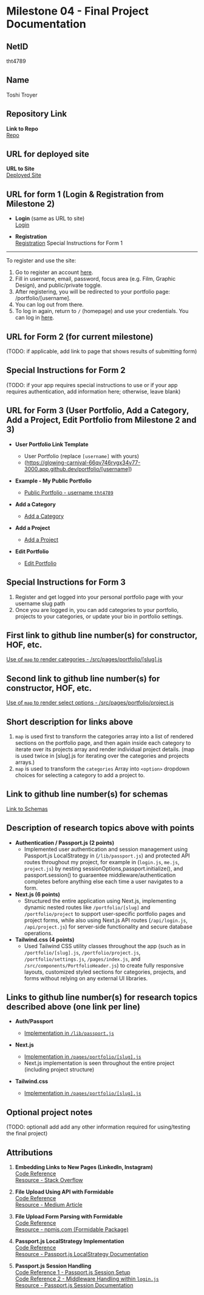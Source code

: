 Milestone 04 - Final Project Documentation
===

NetID
---
tht4789

Name
---
Toshi Troyer

Repository Link
---
**Link to Repo**  
    [Repo](https://github.com/nyu-csci-ua-0467-001-002-spring-2025/final-project-deployment-toshiHTroyer)

URL for deployed site 
---
**URL to Site**  
  [Deployed Site](https://glowing-carnival-66qv746rvgx34v77-3000.app.github.dev/)

URL for form 1 (Login & Registration from Milestone 2) 
---
- **Login** (same as URL to site)  
  [Login](https://glowing-carnival-66qv746rvgx34v77-3000.app.github.dev/)

- **Registration**  
  [Registration](https://glowing-carnival-66qv746rvgx34v77-3000.app.github.dev/register)
Special Instructions for Form 1
---
To register and use the site:
1. Go to register an account [here](https://glowing-carnival-66qv746rvgx34v77-3000.app.github.dev/register).
2. Fill in username, email, password, focus area (e.g. Film, Graphic Design), and public/private toggle.
3. After registering, you will be redirected to your portfolio page: /portfolio/[username].  
4. You can log out from there.
5. To log in again, return to `/` (homepage) and use your credentials. You can log in [here](https://glowing-carnival-66qv746rvgx34v77-3000.app.github.dev/).

URL for Form 2 (for current milestone)
---
(TODO: if applicable, add link to page that shows results of submitting form)

Special Instructions for Form 2
---
(TODO: if your app requires special instructions to use or if your app requires authentication, add information here; otherwise, leave blank)

URL for Form 3 (User Portfolio, Add a Category, Add a Project, Edit Portfolio from Milestone 2 and 3)
---

- **User Portfolio Link Template**  
    - User Portfolio (replace `[username]` with yours)   
    - (https://glowing-carnival-66qv746rvgx34v77-3000.app.github.dev/portfolio/[username])

- **Example - My Public Portfolio**  
    - [Public Portfolio - username `tht4789`](https://glowing-carnival-66qv746rvgx34v77-3000.app.github.dev/portfolio/tht4789)

- **Add a Category**  
  - [Add a Category](https://glowing-carnival-66qv746rvgx34v77-3000.app.github.dev/portfolio/project)

- **Add a Project**  
  - [Add a Project](https://glowing-carnival-66qv746rvgx34v77-3000.app.github.dev/portfolio/project)

- **Edit Portfolio**  
  - [Edit Portfolio](https://glowing-carnival-66qv746rvgx34v77-3000.app.github.dev/portfolio/settings)

Special Instructions for Form 3
---
1. Register and get logged into your personal portfolio page with your username slug path
2. Once you are logged in, you can add categories to your portfolio, projects to your categories, or update your bio in portfolio settings. 

First link to github line number(s) for constructor, HOF, etc.
---
[Use of `map` to render categories - /src/pages/portfolio/[slug].js](https://github.com/nyu-csci-ua-0467-001-002-spring-2025/final-project-deployment-toshiHTroyer/blob/36e311352d15a94c0630ab23f3c8dd2d04e7fce4/creativeshowcase/src/pages/portfolio/%5Bslug%5D.js#L115)

Second link to github line number(s) for constructor, HOF, etc.
---
[Use of `map` to render select options - /src/pages/portfolio/project.js](https://github.com/nyu-csci-ua-0467-001-002-spring-2025/final-project-deployment-toshiHTroyer/blob/d3b3fcb2fe5f8c5b4f06edc573957594b29a2770/creativeshowcase/src/pages/portfolio/project.js#L62)

Short description for links above
---
1. `map` is used first to transform the categories array into a list of rendered sections on the portfolio page, and then again inside each category to iterate over its projects array and render individual project details. (map is used twice in [slug].js for iterating over the categories and projects arrays.)
2. `map` is used to transform the `categories` Array into `<option>` dropdown choices for selecting a category to add a project to.  

Link to github line number(s) for schemas
---
[Link to Schemas](https://github.com/nyu-csci-ua-0467-001-002-spring-2025/final-project-deployment-toshiHTroyer/blob/adcbba76c2b80b64a43fae31e2374708b2522d6b/creativeshowcase/src/models/db.js#L1) 

Description of research topics above with points
---
- **Authentication / Passport.js (2 points)**   
    -  Implemented user authentication and session management using Passport.js LocalStrategy in (`/lib/passport.js`) and protected API routes throughout my project, for example in (`login.js`, `me.js`, `project.js`) by nesting sessionOptions,passport.initialize(), and passport.session() to guaraentee middleware/authentication completes before anything else each time a user navigates to a form. 
- **Next.js (6 points)**  
    - Structured the entire application using Next.js, implementing dynamic nested routes like `/portfolio/[slug]` and `/portfolio/project` to support user-specific portfolio pages and project forms, while also using Next.js API routes (`/api/login.js`, `/api/project.js`) for server-side functionality and secure database operations.  
- **Tailwind.css (4 points)**
    - Used Tailwind CSS utility classes throughout the app (such as in `/portfolio/[slug].js`, `/portfolio/project.js`, `/portfolio/settings.js`, `/pages/index.js`, and `/src/components/PortfolioHeader.js`) to create fully responsive layouts, customized styled sections for categories, projects, and forms without relying on any external UI libraries.

Links to github line number(s) for research topics described above (one link per line)
---
- **Auth/Passport**
    - [Implementation in `/lib/passport.js`](https://github.com/nyu-csci-ua-0467-001-002-spring-2025/final-project-deployment-toshiHTroyer/blob/7d872346a83f61ad5a431142919a25e98152a539/creativeshowcase/src/lib/passport.js#L1)

- **Next.js**   
    - [Implementation in `/pages/portfolio/[slug].js`](https://github.com/nyu-csci-ua-0467-001-002-spring-2025/final-project-deployment-toshiHTroyer/blob/7f1bb62059f79e74d74be990674df4facfc1b255/creativeshowcase/src/pages/portfolio/%5Bslug%5D.js#L7)  
    - Next.js implementation is seen throughout the entire project (including project structure)  

- **Tailwind.css**  
    - [Implementation in `/pages/portfolio/[slug].js`](https://github.com/nyu-csci-ua-0467-001-002-spring-2025/final-project-deployment-toshiHTroyer/blob/7f1bb62059f79e74d74be990674df4facfc1b255/creativeshowcase/src/pages/portfolio/%5Bslug%5D.js#L95)


Optional project notes 
--- 
(TODO: optionall add add any other information required for using/testing the final project)

Attributions
---
1. **Embedding Links to New Pages (LinkedIn, Instagram)**  
   [Code Reference](https://github.com/nyu-csci-ua-0467-001-002-spring-2025/final-project-deployment-toshiHTroyer/blob/795954fda8e7ddbf1fd9e5b113fe3b46cffe46ff/creativeshowcase/src/pages/portfolio/%5Bslug%5D.js#L101)  
   [Resource - Stack Overflow](https://stackoverflow.com/questions/50709625/link-with-target-blank-and-rel-noopener-noreferrer-still-vulnerable)

2. **File Upload Using API with Formidable**  
   [Code Reference](https://github.com/nyu-csci-ua-0467-001-002-spring-2025/final-project-deployment-toshiHTroyer/blob/d3b3fcb2fe5f8c5b4f06edc573957594b29a2770/creativeshowcase/src/pages/api/settings.js#L9)  
   [Resource - Medium Article](https://medium.com/@pradeepgudipatinextjs-typescript-file-upload-using-api-with-formidable-and-the-5-lines-that-changed-everything-980162f3da7a)

3. **File Upload Form Parsing with Formidable**  
   [Code Reference](https://github.com/nyu-csci-ua-0467-001-002-spring-2025/final-project-deployment-toshiHTroyer/blob/36e311352d15a94c0630ab23f3c8dd2d04e7fce4/creativeshowcase/src/pages/api/project.js#L34)  
   [Resource - npmjs.com (Formidable Package)](https://www.npmjs.com/package/formidable)

4. **Passport.js LocalStrategy Implementation**  
   [Code Reference](https://github.com/nyu-csci-ua-0467-001-002-spring-2025/final-project-deployment-toshiHTroyer/blob/7d872346a83f61ad5a431142919a25e98152a539/creativeshowcase/src/lib/passport.js#L6)  
   [Resource - Passport.js LocalStrategy Documentation](https://www.passportjs.org/packages/passport-local/)

5. **Passport.js Session Handling**  
   [Code Reference 1 - Passport.js Session Setup](https://github.com/nyu-csci-ua-0467-001-002-spring-2025/final-project-deployment-toshiHTroyer/blob/7d872346a83f61ad5a431142919a25e98152a539/creativeshowcase/src/lib/passport.js#L25)  
   [Code Reference 2 - Middleware Handling within `login.js`](https://github.com/nyu-csci-ua-0467-001-002-spring-2025/final-project-deployment-toshiHTroyer/blob/7d872346a83f61ad5a431142919a25e98152a539/creativeshowcase/src/pages/api/login.js#L17)  
   [Resource - Passport.js Session Documentation](https://www.passportjs.org/concepts/authentication/sessions/)



